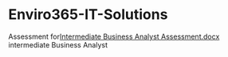# Enviro365-IT-Solutions
Assessment for[Intermediate Business Analyst Assessment.docx](https://github.com/avheani/Enviro365-IT-Solutions/files/15093738/Intermediate.Business.Analyst.Assessment.docx)
 intermediate Business Analyst 

